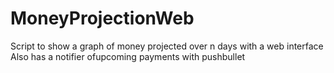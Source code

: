 # MoneyProjectionWeb
Script to show a graph of money projected over n days with a web interface
Also has a notifier ofupcoming payments with pushbullet
